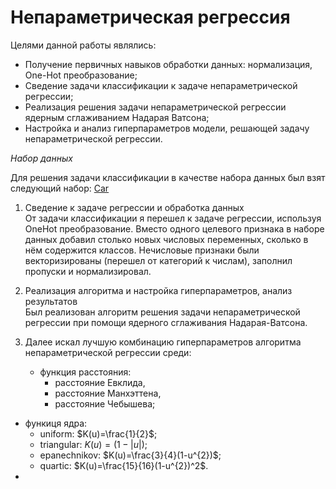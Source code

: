 # Непараметрическая регрессия

Целями данной работы являлись:
* Получение первичных навыков обработки данных: нормализация, One-Hot преобразование;
* Сведение задачи классификации к задаче непараметрической регрессии;
* Реализация решения задачи непараметрической регрессии ядерным сглаживанием Надарая Ватсона;
* Настройка и анализ гиперпараметров модели, решающей задачу непараметрической регрессии.

*Набор данных*

Для решения задачи классификации в качестве набора данных был взят следующий набор: [Сar](https://www.openml.org/d/40975)

1. Сведение к задаче регрессии и обработка данных  
От задачи классификации я перешел к задаче регрессии, используя OneHot преобразование. Вместо одного целевого признака в наборе данных добавил столько новых числовых переменных, сколько в нём 
содержится классов. Нечисловые признаки были векторизированы (перешел от категорий к числам), заполнил пропуски и нормализировал.

2. Реализация алгоритма и настройка гиперпараметров, анализ результатов  
Был реализован алгоритм решения задачи непараметрической регрессии при помощи ядерного сглаживания Надарая-Ватсона. 

3. Далее искал лучшую комбинацию гиперпараметров алгоритма непараметрической регрессии среди:
   * функция расстояния:
      - расстояние Евклида,
      - расстояние Манхэттена, 
      - расстояние Чебышева;
  * функиця ядра:
    - uniform: $K(u)=\frac{1}{2}$;
    - triangular: $K(u)=(1-|u|)$;
    - epanechnikov: $K(u)=\frac{3}{4}(1-u^{2})$;
    - quartic: $K(u)=\frac{15}{16}(1-u^{2})^2$.
  * 

